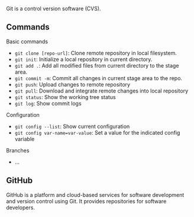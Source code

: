 Git is a control version software (CVS).

## Commands

Basic commands

* `git clone [repo-url]`: Clone remote repository in local filesystem.
* `git init`: Initialize a local repository in current directory.
* `git add .`: Add all modified files from current directory to the stage area.
* `git commit -m`: Commit all changes in current stage area to the repo.
* `git push`: Upload changes to remote repository
* `git pull`: Download and integrate remote changes into local repository
* `git status`: Show the working tree status
* `git log`: Show commit logs

Configuration

* `git config --list`: Show current configuration
* `git config var-name=var-value`: Set a value for the indicated config variable

Branches
* ...

## GitHub

GitHub is a platform and cloud-based services for software development and version control using Git. It provides repositories for software developers.

